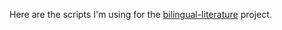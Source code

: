 Here are the scripts I'm using for the 
[bilingual-literature](https://github.com/fccm2/bilingual-literature)
project.

